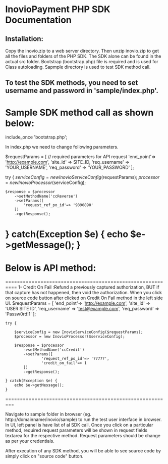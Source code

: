 # InovioPayment PHP SDK Documentation 

## Installation:

Copy the inovio.zip to a web server directory. Then unzip inovio.zip to get all the files and folders of the PHP SDK. The SDK alone can be found in the actual src folder. Bootstrap (bootstrap.php) file is required and is used for Class autoloading. Sapmple directory is used to test SDK method call.

## To test the SDK methods, you need to set username and password in 'sample/index.php'. 

Sample SDK method call as shown below:
=========================================================
include_once 'bootstrap.php';

In index.php we need to change following parameters.

$requestParams = [ // required parameters for API request
 	'end_point'=> 'http://example.com',
    'site_id' => SITE_ID,
    'req_username' => 'YOUR_USERNAME',
    'req_password' => 'YOUR_PASSWORD'
];

try {
	$serviceConfig = new InovioServiceConfig($requestParams);
	$processor = new InovioProcessor($serviceConfig);

	$response = $processor
		->setMethodName('ccReverse')
		->setParams([
			'request_ref_po_id'=> '9890890'
		])
		->getResponse();

} catch(Exception $e) {
	echo $e->getMessage();
}
==============================================================
Below is API method:
==============================================================

==========================================================
1- Credit On Fail :Refund a previously captured authorization, BUT if that capture has not happened, then void the authorization. When you click on source code button after clicked on Credit On Fail method in the left side UI.
  	$requestParams = [
            'end_point'=> 'http://example.com',
            'site_id' => 'USER SITE ID',
            'req_username' => 'test@example.com',
            'req_password' => 'Passw0rd!1'
        ];

    try {

        $serviceConfig = new InovioServiceConfig($requestParams);
        $processor = new InovioProcessor($serviceConfig);

        $response = $processor
            ->setMethodName('ccCredit')
            ->setParams([
                    'request_ref_po_id'=> '77777',
                    'credit_on_fail'=> 1
            ]) 
            ->getResponse();            

    } catch(Exception $e) {
        echo $e->getMessage();
    }

=========================================================


Navigate to sample folder in browser (eg. http://domainname/inovio/sample) to run the test user interface in browser. In UI, left panel is have list of al SDK call. Once you click on a particular method, required request parameters will be shown in request fields textarea for the respective method. Request parameters should be change as per your credentials.

After execution of any SDK method, you will be able to see source code by simply click on "source code" button.